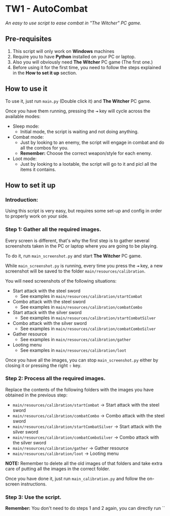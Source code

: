 # TW1 - AutoCombat
_An easy to use script to ease combat in "The Witcher" PC game._

## Pre-requisites
1. This script will only work on **Windows** machines
2. Require you to have **Python** installed on your PC or laptop.
3. Also you will obviously need **The Witcher** PC game (The first one.)
4. Before using it for the first time, you need to follow the steps explained in the **How to set it up** section.

## How to use it
To use it, just run `main.py` (Double click it) and **The Witcher** PC game.

Once you have them running, pressing the <kbd>⇥</kbd> key will cycle across the available modes:
* Sleep mode:
   * Initial mode, the script is waiting and not doing anything.
* Combat mode:
   * Just by looking to an enemy, the script will engage in combat and do all the combos for you.
   * **Remember:** Choose the correct weapon/style for each enemy.
* Loot mode:
   * Just by looking to a lootable, the script will go to it and picl all the items it contains.

## How to set it up
### Introduction:
Using this script is very easy, but requires some set-up and config in order to properly work on your side.

### Step 1: Gather all the required images.
Every screen is different, that's why the first step is to gather several screenshots taken in the PC or laptop where you are going to be playing.

To do it, run `main_screenshot.py` and start **The Witcher** PC game.

While `main_screenshot.py` is running, every time you press the <kbd>⇥</kbd> key, a new screenshot will be saved to the folder `main/resources/calibration`.

You will need screenshots of the following situations:

* Start attack with the steel sword
    * See examples in `main/resources/calibration/startCombat`
* Combo attack with the steel sword
    * See examples in `main/resources/calibration/combatCombo`
* Start attack with the silver sword
    * See examples in `main/resources/calibration/startCombatSilver`
* Combo attack with the silver sword
    * See examples in `main/resources/calibration/combatComboSilver`
* Gather resource
    * See examples in `main/resources/calibration/gather`
* Looting menu
    * See examples in `main/resources/calibration/loot`

Once you have all the images, you can stop `main_screenshot.py` either by closing it or pressing the right <kbd>⇧</kbd> key.

### Step 2: Process all the required images.
Replace the contents of the following folders with the images you have obtained in the previous step:

* `main/resources/calibration/startCombat` -> Start attack with the steel sword
* `main/resources/calibration/combatCombo` -> Combo attack with the steel sword
* `main/resources/calibration/startCombatSilver` -> Start attack with the silver sword
* `main/resources/calibration/combatComboSilver` -> Combo attack with the silver sword
* `main/resources/calibration/gather` -> Gather resource
* `main/resources/calibration/loot` -> Looting menu

**NOTE:** Remember to delete all the old images of that folders and take extra care of putting all the images in the correct folder.

Once you have done it, just run `main_calibration.py` and follow the on-screen instructions.

### Step 3: Use the script.
**Remember:** You don't need to do steps 1 and 2 again, you can directly run ``
